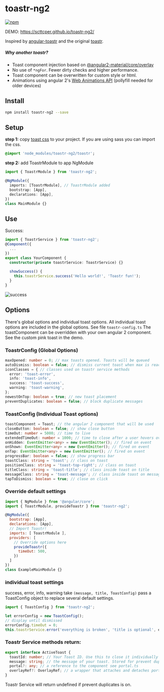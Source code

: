 # toastr-ng2
[![npm](https://img.shields.io/npm/v/toastr-ng2.svg?maxAge=3600)](https://www.npmjs.com/package/toastr-ng2)

DEMO: https://scttcper.github.io/toastr-ng2/

Inspired by [angular-toastr](https://github.com/Foxandxss/angular-toastr) and the original [toastr](https://github.com/CodeSeven/toastr).

##### Why another toastr?
- Toast component injection based on [@angular2-material/core/overlay](https://github.com/angular/material2)
- No use of `*ngFor`. Fewer dirty checks and higher performance.
- Toast component can be overwritten for custom style or html.
- Animations using angular 2's [Web Animations API](https://angular.io/docs/ts/latest/guide/animations.html) (pollyfill needed for older devices)

## Install  
```bash
npm install toastr-ng2 --save
```  
## Setup  
__step 1:__ copy [toast css](https://github.com/scttcper/toastr-ng2/blob/master/src/app/app.component.css) to your project.
If you are using sass you can import the css.
```sass
@import 'node_modules/toastr-ng2/toastr';
```

__step 2:__ add ToastrModule to app NgModule
```typescript
import { ToastrModule } from 'toastr-ng2';

@NgModule({
  imports: [ToastrModule], // ToastrModule added
  bootstrap: [App],
  declarations: [App],
})
class MainModule {}
```  

## Use
Success:
```typescript
import { ToastrService } from 'toastr-ng2';
@Component({
  ...
})
export class YourComponent {
  constructor(private toastrService: ToastrService) {}
  
  showSuccess() {
    this.toastrService.success('Hello world!', 'Toastr fun!');
  }
}
```
![success](http://i.imgur.com/ZTVc9vg.png)  


## Options
There's global options and individual toast options. All individual toast options are included in the global options. See file `toastr-config.ts` The toastComponent can be overridden with your own angular 2 component. See the custom pink toast in the demo.

### ToastrConfig (Global Options)
```typescript
maxOpened: number = 0; // max toasts opened. Toasts will be queued
autoDismiss: boolean = false; // dismiss current toast when max is reached
iconClasses = { // classes used on toastr service methods
  error: 'toast-error',
  info: 'toast-info',
  success: 'toast-success',
  warning: 'toast-warning',
};
newestOnTop: boolean = true; // new toast placement
preventDuplicates: boolean = false; // block duplicate messages
```

### ToastConfig (Individual Toast options)
```typescript
toastComponent = Toast; // the angular 2 component that will be used
closeButton: boolean = false; // show close button
timeOut: number = 5000; // time to live
extendedTimeOut: number = 1000; // time to close after a user hovers over toast
onHidden: EventEmitter<any> = new EventEmitter(); // fired on event
onShown: EventEmitter<any> = new EventEmitter(); // fired on event
onTap: EventEmitter<any> = new EventEmitter(); // fired on event
progressBar: boolean = false; // show progress bar
toastClass: string = 'toast'; // class on toast
positionClass: string = 'toast-top-right'; // class on toast
titleClass: string = 'toast-title'; // class inside toast on title
messageClass: string = 'toast-message'; // class inside toast on message
tapToDismiss: boolean = true; // close on click
```

### Override default settings
```javascript
import { NgModule } from '@angular/core';
import { ToastrModule, provideToastr } from 'toastr-ng2';

@NgModule({
  bootstrap: [App],
  declarations: [App],
  // Import Toastr!
  imports: [ ToastrModule ],
  providers: [
    // Override options here
    provideToastr({
      timeOut: 500,
    })
  ]
})
class ExampleMainModule {}
```

### individual toast settings
success, error, info, warning take ```(message, title, ToastConfig)``` pass a ToastConfig object to replace several default settings.
```javascript
import { ToastConfig } from 'toastr-ng2';

let errorConfig = new ToastConfig();
// display until dismissed
errorConfig.timeOut = 0;
this.toastrService.error('everything is broken', 'title is optional', errorConfig);
```

### Toastr Service methods return:
```typescript
export interface ActiveToast {
  toastId: number; // Your Toast ID. Use this to close it individually
  message: string; // the message of your toast. Stored for prevent duplicate reasons
  portal?: any; // a reference to the component see portal.ts
  overlayRef?: OverlayRef; // a wrapper that attaches and detaches portals see overlay-ref.ts
}
```
Toastr Service will return undefined if prevent duplicates is on.
